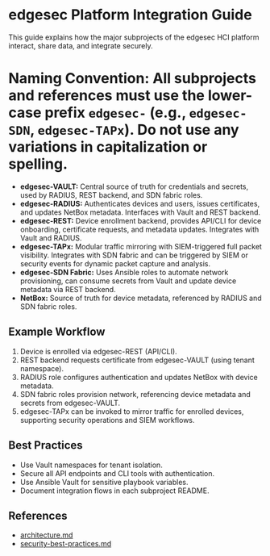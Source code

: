 
# edgesec Platform Integration Guide

This guide explains how the major subprojects of the edgesec HCI platform interact, share data, and integrate securely.

# Naming Convention: All subprojects and references must use the lower-case prefix `edgesec-` (e.g., `edgesec-SDN`, `edgesec-TAPx`). Do not use any variations in capitalization or spelling.

- **edgesec-VAULT:** Central source of truth for credentials and secrets, used by RADIUS, REST backend, and SDN fabric roles.
- **edgesec-RADIUS:** Authenticates devices and users, issues certificates, and updates NetBox metadata. Interfaces with Vault and REST backend.
- **edgesec-REST:** Device enrollment backend, provides API/CLI for device onboarding, certificate requests, and metadata updates. Integrates with Vault and RADIUS.
- **edgesec-TAPx:** Modular traffic mirroring with SIEM-triggered full packet visibility. Integrates with SDN fabric and can be triggered by SIEM or security events for dynamic packet capture and analysis.
- **edgesec-SDN Fabric:** Uses Ansible roles to automate network provisioning, can consume secrets from Vault and update device metadata via REST backend.
- **NetBox:** Source of truth for device metadata, referenced by RADIUS and SDN fabric roles.

## Example Workflow
1. Device is enrolled via edgesec-REST (API/CLI).
2. REST backend requests certificate from edgesec-VAULT (using tenant namespace).
3. RADIUS role configures authentication and updates NetBox with device metadata.
4. SDN fabric roles provision network, referencing device metadata and secrets from edgesec-VAULT.
5. edgesec-TAPx can be invoked to mirror traffic for enrolled devices, supporting security operations and SIEM workflows.

## Best Practices
- Use Vault namespaces for tenant isolation.
- Secure all API endpoints and CLI tools with authentication.
- Use Ansible Vault for sensitive playbook variables.
- Document integration flows in each subproject README.

## References
- [architecture.md](architecture.md)
- [security-best-practices.md](security-best-practices.md)
